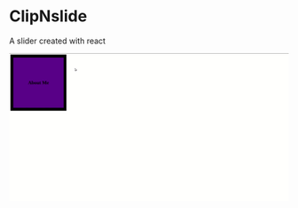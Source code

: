 # ClipNslide
A slider created with react

![](https://github.com/fenrew/flip-square-animation/blob/master/screenshot/Flip-Square-Animation.gif)

